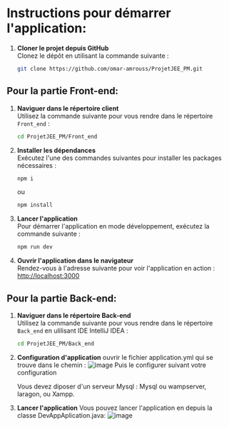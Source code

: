 # Instructions pour démarrer l'application:

1. **Cloner le projet depuis GitHub**  
   Clonez le dépôt en utilisant la commande suivante :
   ```bash
   git clone https://github.com/omar-amrouss/ProjetJEE_PM.git

## Pour la partie Front-end:

1. **Naviguer dans le répertoire client**  
   Utilisez la commande suivante pour vous rendre dans le répertoire `Front_end` :
   ```bash
   cd ProjetJEE_PM/Front_end
   ```

2. **Installer les dépendances**  
   Exécutez l'une des commandes suivantes pour installer les packages nécessaires :
   ```bash
   npm i
   ```
   ou
   ```bash
   npm install
   ```

3. **Lancer l'application**  
   Pour démarrer l'application en mode développement, exécutez la commande suivante :
   ```bash
   npm run dev
   ```

4. **Ouvrir l'application dans le navigateur**  
   Rendez-vous à l'adresse suivante pour voir l'application en action :
   [http://localhost:3000](http://localhost:3000)


## Pour la partie Back-end:
1. **Naviguer dans le répertoire Back-end**  
   Utilisez la commande suivante pour vous rendre dans le répertoire `Back_end` en ulilisant IDE IntelliJ IDEA :
   ```bash
   cd ProjetJEE_PM/Back_end
   ```

2. **Configuration d'application**
   ouvrir le fichier application.yml qui se trouve dans le chemin :
   ![image](https://github.com/omar-amrouss/ProjetJEE_PM/assets/133509604/ef73be9c-b2cb-426d-9c10-3fbd10fd4ccf)
   Puis le configurer suivant votre configuration
   
   Vous devez diposer d'un serveur Mysql : Mysql ou wampserver, laragon, ou Xampp. 
4. **Lancer l'application**
   Vous pouvez lancer l'application en depuis la classe DevAppAplication.java:
   ![image](https://github.com/omar-amrouss/ProjetJEE_PM/assets/133509604/4e73bcee-6571-4834-aa7c-8145ce79d611)


